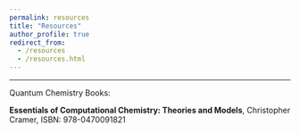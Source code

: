 ```yaml
---
permalink: resources
title: "Resources"
author_profile: true
redirect_from: 
  - /resources
  - /resources.html
---
```

---


Quantum Chemistry Books: 

**Essentials of Computational Chemistry: Theories and Models**, Christopher Cramer, ISBN: 978-0470091821
